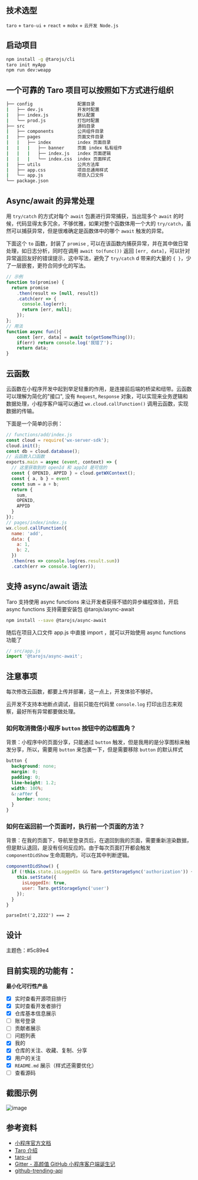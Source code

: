 ## 技术选型

`taro` + `taro-ui` + `react` + `mobx` + `云开发 Node.js`

## 启动项目

```bash
npm install -g @tarojs/cli
taro init myApp
npm run dev:weapp
```

## 一个可靠的 Taro 项目可以按照如下方式进行组织

```bash
├── config                 配置目录
|   ├── dev.js             开发时配置
|   ├── index.js           默认配置
|   └── prod.js            打包时配置
├── src                    源码目录
|   ├── components         公共组件目录
|   ├── pages              页面文件目录
|   |   ├── index          index 页面目录
|   |   |   ├── banner     页面 index 私有组件
|   |   |   ├── index.js   index 页面逻辑
|   |   |   └── index.css  index 页面样式
|   ├── utils              公共方法库
|   ├── app.css            项目总通用样式
|   └── app.js             项目入口文件
└── package.json
```

## Async/await 的异常处理

用 `try/catch` 的方式对每个 `await` 包裹进行异常捕获，当出现多个 `await` 的时候，代码显得太多冗余，不够优雅，如果对整个函数体用一个大的 `try/catch`，虽然可以捕获异常，但是很难确定是函数体中的哪个 `await` 触发的异常。

下面这个 `to` 函数，封装了 `promise` , 可以在该函数内捕获异常，并在其中做日常处理，如日志分析，同时在调用 `await to(func())` 返回 `[err, data]`，可以针对异常返回友好的错误提示，这中写法，避免了 `try/catch` d 带来的大量的 `{ }`，少了一层嵌套，更符合同步化的写法。

```javascript
// 示例
function to(promise) {
  return promise
    .then(result => [null, result])
    .catch(err => {
      console.log(err);
      return [err, null];
    });
};
// 用法
function async fun(){
    const [err, data] = await to(getSomeThing());
    if(err) return console.log('我错了')；
    return data;
}
```

## 云函数

云函数在小程序开发中起到举足轻重的作用，是连接前后端的桥梁和纽带。云函数可以理解为简化的"接口", 没有 `Request`, `Response` 对象，可以实现来业务逻辑和数据处理，小程序客户端可以通过 `wx.cloud.callFunction()` 调用云函数，实现数据的传输。

下面是一个简单的示例：

```javascript
// functions/add/index.js
const cloud = require('wx-server-sdk');
cloud.init();
const db = cloud.database();
// 云函数入口函数
exports.main = async (event, context) => {
  // 这里获取到的 openId 和 appId 是可信的
  const { OPENID, APPID } = cloud.getWXContext();
  const { a, b } = event
  const sum = a + b;
  return {
    sum,
    OPENID,
    APPID
  }
});
// pages/index/index.js
wx.cloud.callFunction({
  name: 'add',
  data: {
    a: 1,
    b: 2,
  })
  .then(res => console.log(res.result.sum))
  .catch(err => console.log(err));
```

## 支持 async/await 语法

Taro 支持使用 async functions 来让开发者获得不错的异步编程体验，开启 async functions 支持需要安装包 @tarojs/async-await

```bash
npm install --save @tarojs/async-await
```

随后在项目入口文件 app.js 中直接 import ，就可以开始使用 async functions 功能了

```javascript
// src/app.js
import '@tarojs/async-await';
```

## 注意事项

每次修改云函数，都要上传并部署，这一点上，开发体验不够好。

云开发不支持本地断点调试，目前只能在代码里 `console.log` 打印出日志来观察，最好所有异常都要做处理。

### 如何取消微信小程序 `button` 按钮中的边框圆角？

背景：小程序中的页面分享，只能通过 `button` 触发，但是我用的是分享图标来触发分享，所以，需要用 `button` 来包裹一下，但是需要移除 `button` 的默认样式

```css
button {
  background: none;
  margin: 0;
  padding: 0;
  line-height: 1.2;
  width: 100%;
  &::after {
    border: none;
  }
}
```

### 如何在返回前一个页面时，执行前一个页面的方法？

背景：在我的页面下，导航至登录页后，在退回到我的页面，需要重新渲染数据，但是默认退回，是没有任何反应的。由于每次页面打开都会触发 `componentDidShow` 生命周期内，可以在其中判断逻辑。

```javascript
componentDidShow() {
  if (!this.state.isLoggedIn && Taro.getStorageSync('authorization')) {
    this.setState({
      isLoggedIn: true,
      user: Taro.getStorageSync('user')
    });
  }
}
```

`parseInt('2,2222') === 2`

## 设计

主题色：#5c89e4

## 目前实现的功能有：

**最小化可行性产品**

- [x] 实时查看开源项目排行
- [x] 实时查看开发者排行
- [x] 仓库基本信息展示
- [ ] 账号登录
- [ ] 贡献者展示
- [ ] 问题列表
- [x] 我的
- [x] 仓库的关注、收藏、复制、分享
- [x] 用户的关注
- [x] `README.md` 展示（样式还需要优化）
- [ ] 查看源码

## 截图示例

![image](./doc/demo.jpeg)

## 参考资料

- [小程序官方文档](https://developers.weixin.qq.com/miniprogram/dev/index.html)
- [Taro 介绍](https://nervjs.github.io/taro/docs/README.html)
- [taro-ui](https://taro-ui.aotu.io/)
- [Gitter - 高颜值 GitHub 小程序客户端诞生记](https://juejin.im/post/5c4c738ce51d4525211c129b)
- [github-trending-api](https://github.com/huchenme/github-trending-api)
